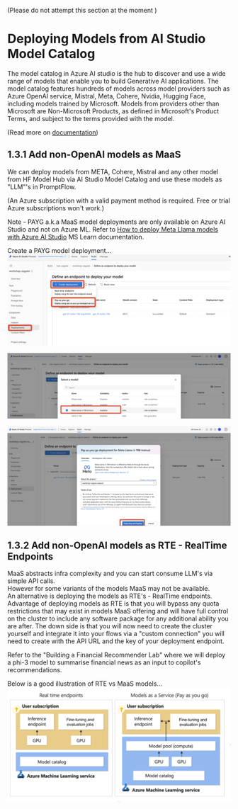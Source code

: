 (Please do not attempt this section at the moment )
# Deploying Models from AI Studio Model Catalog 

The model catalog in Azure AI studio is the hub to discover and use a wide range of models that enable you to build Generative AI applications. The model catalog features hundreds of models across model providers such as Azure OpenAI service, Mistral, Meta, Cohere, Nvidia, Hugging Face, including models trained by Microsoft. Models from providers other than Microsoft are Non-Microsoft Products, as defined in Microsoft's Product Terms, and subject to the terms provided with the model.

(Read more on [documentation](https://learn.microsoft.com/en-us/azure/ai-studio/how-to/model-catalog-overview
))

## 1.3.1 Add non-OpenAI models as MaaS 
We can deploy models from META, Cohere, Mistral and any other model from HF Model Hub via AI Studio Model Catalog and use these models as "LLM"'s in PromptFlow.

(An Azure subscription with a valid payment method is required. Free or trial Azure subscriptions won't work.)

Note - PAYG a.k.a MaaS model deployments are only available on Azure AI Studio and not on Azure ML.
Refer to [How to deploy Meta Llama models with Azure AI Studio](https://learn.microsoft.com/en-us/azure/ai-studio/how-to/deploy-models-llama?tabs=llama-three) MS Learn documentation.

Create a PAYG model deployment... 
![Alt text](../../media/lab1311.png)

![Alt text](../../media/lab1313.png)

![Alt text](../../media/lab1314.png)

## 1.3.2 Add non-OpenAI models as RTE - RealTime Endpoints 
MaaS abstracts infra complexity and you can start consume LLM's via simple API calls. \
However for some variants of the models MaaS may not be available. \
An alternative is deploying the models as RTE's - RealTime endpoints. 
Advantage of deploying models as RTE is that you will bypass any quota restrictions that may exist in models MaaS offering and will have full control on the cluster to include any software package for any additional ability you are after. The down side is that you will now need to create the cluster yourself and integrate it into your flows via a "custom connection" you will need to create with the API URL and the key of your deployment endpoint. 

Refer to the "Building a Financial Recommender Lab" where we will deploy a phi-3 model to summarise financial news as an input to copilot's recommendations.

Below is a good illustration of RTE vs MaaS models...
![Alt text](../../media/1419.png)

